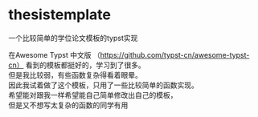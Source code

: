 # thesistemplate
一个比较简单的学位论文模板的typst实现   

在Awesome Typst 中文版 （https://github.com/typst-cn/awesome-typst-cn）
看到的模板都挺好的，学习到了很多。  
但是我比较弱，有些函数复杂得看着眼晕。  
因此我试着做了这个模板，只用了一些比较简单的函数实现。  
希望能对跟我一样希望能自己简单修改出自己的模板，  
但是又不想写太复杂的函数的同学有用  

